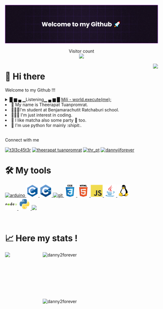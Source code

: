 <img src="banner.png">
<p align="center"> 
  Visitor count<br>
<img src="https://profile-counter.glitch.me/Danny2Forever/count.svg"/>
</p>

<a href="https://www.youtube.com/watch?v=oSjzMHQv-M8" target="_blank"><img src="https://cdn.discordapp.com/attachments/993443274578743306/1043579102835265566/7191b49be7a0509c.gif" align="right"></a>


# 👋 Hi there

<p>Welcome to my Github !!!</p>
<details>
  <summary>█ ▆ ▄ ▁Listening▁ ▄ ▆ █ <a href="https://www.youtube.com/watch?v=ESx_hy1n7HA">Mili - world.execute(me);</a></summary> 

   ```java
package goddrinksjava;
/**
 * The program GodDrinksJava implement an application that
 * craetes an empty simulated world with no meaning or purpose.
 * 
 * @author nomocashew
 */
public class GodDrinksJava {
    public static void main(String[] args) {
        Thing me = new Lovable("Me", 0, true, -1, false);
        Thing you = new Lovable("You" , 0, false, -1, false);
        World world = new World(5);
        world.addThing(me);
        world.addThing(you);
        world.startSimulation();
        if(me instanceof PointSet){
            you.addAttribute(me.getDimensions().toAttribute());
            me.resetDimensions();
        }
        if(me instanceof Circle){
            you.addAttribute(me.getCircumference().toAttribute());
            me.resetCircumference();
        }
        if(me instanceof SineWave){
            you.aadAction("sit" , me.getTangent(you.getXposition()));
        }
        if(me instanceof Sequence){
            me.setLimit(you.toLimit());
        }
        me.toggleCurrent();
        me.canSee(false);
        me.addFeeling("dizzy");
        world.timeTravelForTwo("AD" , 617, me, you);
        world.timeTravelForTwo("BC" , 3691, me, you);
        world.unite(me, you);
        if(me.getNumwStimulationsAvailable() >= you.getNumwStimulationsNeeded()){
            you.setSatisfaction(me.toSatisfaction());
        }
        if(you.getFeelingIndex("happy") != -1){
            me.requestExecution(world);
        }
        world.lockThing(me);
        world.lockThing(you);
        if(me instanceof Eggplant){
            you.addAttribute(me.getNutrients().toAttribute());
            me.resetNutrients();
        }
        if(me instanceof Tomato){
            you.addAttribute(me.getAntioxidants().toAttribute());
            me.resetAntioxidants();
        }
        if(me instanceof TabbyCat){
            me.purr();
        }
        if(world.getGod().equals(me)){
            me.setProof(you.toProof());
        }
        me.toggleGender();
        world.procreate(me, you);
        me.toggleRoleBDSM();
        world.makeHigh(me);
        world.makeHigh(you);
        if(me.getSenseIndex("vibration")){
            me.addFeeling("complete");
        }
        world.unlock(you);
        world.removeThing(you);
        me.lookFor(you, world);
        me.lookFor(you, world);
        me.lookFor(you, world);
        me.lookFor(you, world);
        me.lookFor(you, world);
        if(me.getMemory().isErasable()){
            me.removeFeeling("disheartened");
        }
        try{
            me.setOpinion(me.getOpinionIndex("you are here"), false);
        }
        catch(IllegalArgumentException e){
            world.announce("God is always true.");
        }
        world.runExecution();
        world.runExecution();
        world.runExecution();
        world.runExecution();
        world.runExecution();
        world.runExecution();
        world.runExecution();
        world.runExecution();
        world.runExecution();
        world.runExecution();
        world.runExecution();
        world.runExecution();
        world.announce("1" , "de");
        world.announce("2" , "es");
        world.announce("3" , "fr");
        world.announce("4" , "kr");
        world.announce("5" , "se");
        world.announce("6" , "cn");
        world.runExecution();
        if(world.isExecutableBy(me)){
            you.setExecution();
        }
        if(world.getThingIndex(you) != -1){
            world.runExecution();
        }
        
        me.escape(world);
        me.learnTopic("love");
        me.takeExamTopic("love");
        me.getAlgebraicExpression("love");
        me.escape("love");
        world.execute(me);
    }
}
  ```
</details>
<li>👾 My name is Theerapat Tuanpromrat.</li>
<li>🧑🏽‍🏫I'm student at Benjamarachutit Ratchaburi school.</li>
<li>👨🏽‍💻 I'm just interest in coding.</li>
<li>🍵 I like matcha also some party 🥂 too.</li>
<li>🐍 I'm use python for mainly :shipit:.</li>

<br>

<p>Connect with me </p>
<p align="left">
<a href="https://kaggle.com/t3l3c45t3r" target="blank"><img align="center" src="https://raw.githubusercontent.com/rahuldkjain/github-profile-readme-generator/master/src/images/icons/Social/kaggle.svg" alt="t3l3c45t3r" height="30" width="40" /></a>
<a href="https://www.facebook.com/profile.php?id=100021832331958" target="blank"><img align="center" src="https://raw.githubusercontent.com/rahuldkjain/github-profile-readme-generator/master/src/images/icons/Social/facebook.svg" alt="theerapat tuanpromrat" height="30" width="40" /></a>
<a href="https://instagram.com/thr_pt" target="blank"><img align="center" src="https://raw.githubusercontent.com/rahuldkjain/github-profile-readme-generator/master/src/images/icons/Social/instagram.svg" alt="thr_pt" height="30" width="40" /></a>
<a href="https://www.youtube.com/channel/UCcMF4UCxs4z6ZxYGZpsFzCg" target="blank"><img align="center" src="https://raw.githubusercontent.com/rahuldkjain/github-profile-readme-generator/master/src/images/icons/Social/youtube.svg" alt="dannyiiforever" height="30" width="40" /></a>
  
</p>

<h1>🛠️ My tools</h1>
<div style="align:center;">
  <p align="left"> 
    <a href="https://www.arduino.cc/" target="_blank" rel="noreferrer"> <img src="https://cdn.worldvectorlogo.com/logos/arduino-1.svg" alt="arduino" width="40" height="40"/> </a> 
    <a href="https://www.cprogramming.com/" target="_blank" rel="noreferrer"> <img src="https://raw.githubusercontent.com/devicons/devicon/master/icons/c/c-original.svg" alt="c" width="40" height="40"/> </a> 
    <a href="https://www.w3schools.com/cpp/" target="_blank" rel="noreferrer"> <img src="https://raw.githubusercontent.com/devicons/devicon/master/icons/cplusplus/cplusplus-original.svg" alt="cplusplus" width="40" height="40"/> </a> 
    <a href="https://git-scm.com/" target="_blank" rel="noreferrer"> <img src="https://www.vectorlogo.zone/logos/git-scm/git-scm-icon.svg" alt="git" width="40" height="40"/> </a> 
    <a href="https://www.w3schools.com/css/" target="_blank" rel="noreferrer"> <img src="https://raw.githubusercontent.com/devicons/devicon/master/icons/css3/css3-original-wordmark.svg" alt="css3" width="40" height="40"/> </a> 
    <a href="https://www.w3.org/html/" target="_blank" rel="noreferrer"> <img src="https://raw.githubusercontent.com/devicons/devicon/master/icons/html5/html5-original-wordmark.svg" alt="html5" width="40" height="40"/> </a> 
    <a href="https://developer.mozilla.org/en-US/docs/Web/JavaScript" target="_blank" rel="noreferrer"> <img src="https://raw.githubusercontent.com/devicons/devicon/master/icons/javascript/javascript-original.svg" alt="javascript" width="40" height="40"/> </a>
    <a href="https://www.java.com" target="_blank" rel="noreferrer"> <img src="https://raw.githubusercontent.com/devicons/devicon/master/icons/java/java-original.svg" alt="java" width="40" height="40"/> </a>  
    <a href="https://www.linux.org/" target="_blank" rel="noreferrer"> <img src="https://raw.githubusercontent.com/devicons/devicon/master/icons/linux/linux-original.svg" alt="linux" width="40" height="40"/> </a> 
    <br>
    <a href="https://nodejs.org" target="_blank" rel="noreferrer"> <img src="https://raw.githubusercontent.com/devicons/devicon/master/icons/nodejs/nodejs-original-wordmark.svg" alt="nodejs" width="40" height="40"/> </a> 
    <a href="https://www.python.org" target="_blank" rel="noreferrer"> <img src="https://raw.githubusercontent.com/devicons/devicon/master/icons/python/python-original.svg" alt="python" width="40" height="40"/> </a>
    <a><img src="https://upload.wikimedia.org/wikipedia/commons/thumb/b/be/Pygame_logo.svg/2560px-Pygame_logo.svg.png" height="40"></a>
  </p>
</div>
<br>

# 📈 Here my stats !

<a href="https://www.youtube.com/watch?v=W1z_z1bJSMo"><img src="http://pixelartmaker-data-78746291193.nyc3.digitaloceanspaces.com/image/0daa28709f13d67.png" align="left" ></a>

<img align="right" src="https://github-readme-stats.vercel.app/api/top-langs?username=danny2forever&show_icons=true&locale=en&layout=compact&hide=jupyter%20notebook&theme=radical" alt="danny2forever" width="380"/>

<br><br><br><br><br><br><br><br><br>
<img align="right" src="https://github-readme-streak-stats.herokuapp.com/?user=danny2forever&theme=radical" alt="danny2forever" width="380"/>


